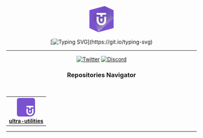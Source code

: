 <span align="center">
  <p align="center">
    <a href="https://discord.gg/f6jAEzP8Dm">
      <img alt="Ultra Tech alliance" src="https://github.com/ultra-alliance/.github/blob/main/assets/uta-logo-purple.png" width="64">
    </a>
  </p>

  [![Typing SVG](https://readme-typing-svg.demolab.com?font=Inter&duration=2000&pause=500&color=7A52D1&multiline=true&width=150&lines=Just+use+Ultra!)](https://git.io/typing-svg)

---

[![Twitter](https://img.shields.io/twitter/follow/Ultra_Times?logo=twitter&style=for-the-badge&labelColor=3C3846&logoColor=white&color=3C3846)](https://x.com/Ultra_TimesEN)
[![Discord](https://img.shields.io/badge/Discord-100000?logo=discord&style=for-the-badge&labelColor=3C3846&logoColor=white&color=3C3846)](https://discord.gg/f6jAEzP8Dm)


<h3>
    Repositories Navigator
</h3>


<a href='https://github.com/ultra-alliance/.github/blob/main/README.md' target="_blank"><img alt='' src='https://img.shields.io/badge/About ᕫ Tech Alliance -100000?style=for-the-badge&logo=&logoColor=3F3636&labelColor=FFFFFF&color=7A52D1'/></a>



<table align="center">
<tr>
 <th>
      <a href="https://github.com/ultra-alliance/ultra-utilities/blob/main">
        <img src="https://github.com/ultra-alliance/.github/blob/main/assets/uta-utilities-purple.png" width="48">
        <br/>
        <b>ultra-utilities</b>
      </a>
    </th>
    </tr>
<table>

---



</span>

